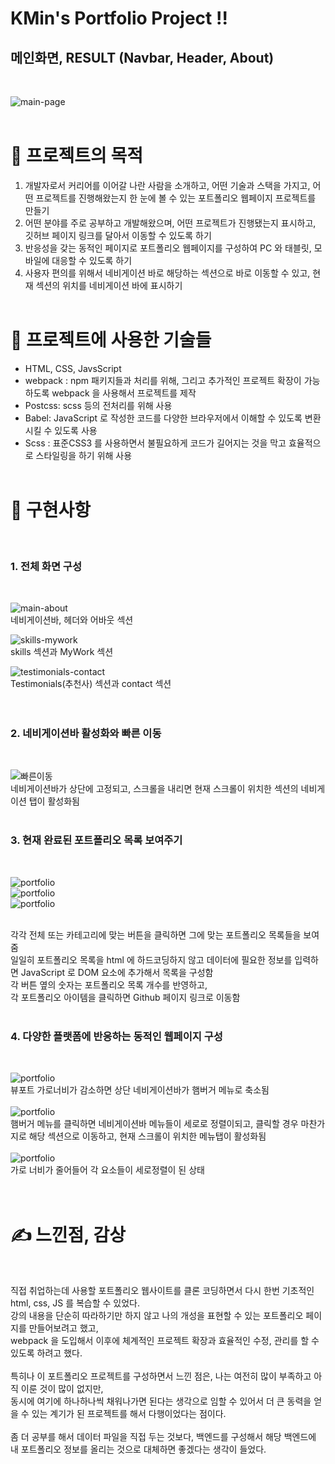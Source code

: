 # KMin's Portfolio Project !!

## 메인화면, RESULT (Navbar, Header, About)
<br />

![main-page](./src/static/readme-imgs/portfolio-readme1.png)
<br /><br />

# 📑 프로젝트의 목적
1. 개발자로서 커리어를 이어갈 나란 사람을 소개하고, 어떤 기술과 스택을 가지고, 어떤 프로젝트를 진행해왔는지 한 눈에 볼 수 있는 포트폴리오 웹페이지 프로젝트를 만들기
1. 어떤 분야를 주로 공부하고 개발해왔으며, 어떤 프로젝트가 진행됐는지 표시하고, 깃허브 페이지 링크를 달아서 이동할 수 있도록 하기
1. 반응성을 갖는 동적인 페이지로 포트폴리오 웹페이지를 구성하여 PC 와 태블릿, 모바일에 대응할 수 있도록 하기
1. 사용자 편의를 위해서 네비게이션 바로 해당하는 섹션으로 바로 이동할 수 있고, 현재 섹션의 위치를 네비게이션 바에 표시하기
<br /><br />

# 📌 프로젝트에 사용한 기술들
- HTML, CSS, JavsScript
- webpack : npm 패키지들과 처리를 위해, 그리고 추가적인 프로젝트 확장이 가능하도록 webpack 을 사용해서 프로젝트를 제작
- Postcss: scss 등의 전처리를 위해 사용
- Babel: JavaScript 로 작성한 코드를 다양한 브라우저에서 이해할 수 있도록 변환시킬 수 있도록 사용
- Scss : 표준CSS3 를 사용하면서 불필요하게 코드가 길어지는 것을 막고 효율적으로 스타일링을 하기 위해 사용
<br /><br />

# 💾 구현사항
<br />

### 1. 전체 화면 구성
<br />

![main-about](./src/static/readme-imgs/portfolio-readme1.png)
<br />네비게이션바, 헤더와 어바웃 섹션<br />

![skills-mywork](./src/static/readme-imgs/portfolio-readme5.png)
<br />skills 섹션과 MyWork 섹션<br />

![testimonials-contact](./src/static/readme-imgs/portfolio-readme6.png)
<br />
Testimonials(추천사) 섹션과 contact 섹션
<br /><br /><br />

### 2. 네비게이션바 활성화와 빠른 이동
<br />

![빠른이동](./src/static/readme-imgs/portfolio-readme7.png)
<br />
네비게이션바가 상단에 고정되고, 스크롤을 내리면 현재 스크롤이 위치한 섹션의 네비게이션 탭이 활성화됨  
<br />

### 3. 현재 완료된 포트폴리오 목록 보여주기
<br />

![portfolio](./src/static/readme-imgs/portfolio-readme2.png)<br />
![portfolio](./src/static/readme-imgs/portfolio-readme3.png)<br />
![portfolio](./src/static/readme-imgs/portfolio-readme4.png)<br />
<br />

각각 전체 또는 카테고리에 맞는 버튼을 클릭하면 그에 맞는 포트폴리오 목록들을 보여줌<br />
일일히 포트폴리오 목록을 html 에 하드코딩하지 않고 데이터에 필요한 정보를 입력하면 JavaScript 로 DOM 요소에 추가해서 목록을 구성함<br />
각 버튼 옆의 숫자는 포트폴리오 목록 개수를 반영하고,<br />
각 포트폴리오 아이템을 클릭하면 Github 페이지 링크로 이동함
<br /><br />

### 4. 다양한 플랫폼에 반응하는 동적인 웹페이지 구성
<br />

![portfolio](./src/static/readme-imgs/portfolio-readme8.png)<br />
뷰포트 가로너비가 감소하면 상단 네비게이션바가 햄버거 메뉴로 축소됨<br /><br />
![portfolio](./src/static/readme-imgs/portfolio-readme9.png)<br />
햄버거 메뉴를 클릭하면 네비게이션바 메뉴들이 세로로 정렬이되고, 클릭할 경우 마찬가지로 해당 섹션으로 이동하고, 현재 스크롤이 위치한 메뉴탭이 활성화됨<br /><br />
![portfolio](./src/static/readme-imgs/portfolio-readme10.png)<br />
가로 너비가 줄어들어 각 요소들이 세로정렬이 된 상태<br /><br />
<br />

# ✍ 느낀점, 감상
<br />

직접 취업하는데 사용할 포트폴리오 웹사이트를 클론 코딩하면서 다시 한번 기초적인 html, css, JS 를 복습할 수 있었다.<br />
강의 내용을 단순히 따라하기만 하지 않고 나의 개성을 표현할 수 있는 포트폴리오 페이지를 만들어보려고 했고,<br />
webpack 을 도입해서 이후에 체계적인 프로젝트 확장과 효율적인 수정, 관리를 할 수 있도록 하려고 했다.<br />
<br />
특히나 이 포트폴리오 프로젝트를 구성하면서 느낀 점은, 나는 여전히 많이 부족하고 아직 이룬 것이 많이 없지만,<br />
동시에 여기에 하나하나씩 채워나가면 된다는 생각으로 임할 수 있어서 더 큰 동력을 얻을 수 있는 계기가 된 프로젝트를 해서 다행이었다는 점이다.<br />
<br />
좀 더 공부를 해서 데이터 파일을 직접 두는 것보다, 백엔드를 구성해서 해당 백엔드에 내 포트폴리오 정보를 올리는 것으로 대체하면 좋겠다는 생각이 들었다.

